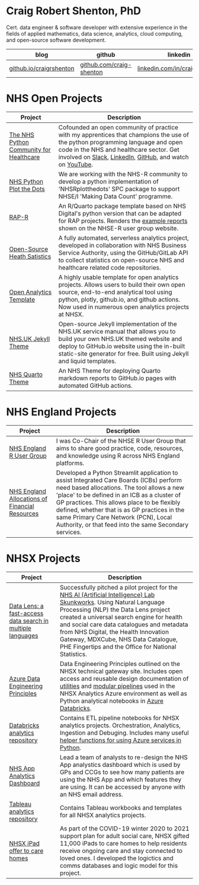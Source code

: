 # Craig Robert Shenton, PhD

Cert. data engineer & software developer with extensive experience in the fields of applied mathematics, data science, analytics, cloud computing, and open-source software development.

|blog|github|linkedin|
|---|---|---|
|<a href="https://craig-shenton.github.io/craigrshenton/">github.io/craigrshenton|<a href="https://github.com/craig-shenton">github.com/craig-shenton</a>|<a href="https://www.linkedin.com/in/craigrshenton/">linkedin.com/in/craigrshenton</a>|

# NHS Open Projects

| Project | Description |
|---------|-------------|
| [The NHS Python Community for Healthcare](https://nhs-pycom.net/) | Cofounded an open community of practice with my apprentices that champions the use of the python programming language and open code in the NHS and healthcare sector. Get involved on [Slack](https://join.slack.com/t/nhs-pycom/shared_invite/zt-z6h1hszo-3_w68FdalVM2EATVVdgCuw), [LinkedIn](https://www.linkedin.com/company/nhs-python-community/posts/), [GitHub](https://github.com/nhs-pycom), and watch on [YouTube](https://www.youtube.com/channel/UC_jacmsGNZQR5BPP7h0EtXw/videos). |
| [NHS Python Plot the Dots](https://nhs-pycom.github.io/nhspy-plotthedots/) | We are working with the NHS-R community to develop a python implementation of 'NHSRplotthedots' SPC package to support NHSE/I 'Making Data Count' programme. |
| [RAP-R](https://github.com/craig-shenton/rapR-package-template) | An R/Quarto package template based on NHS Digital's python version that can be adapted for RAP projects. Renders the [example reports](https://nhsengland.github.io/nhs-r-reporting/#example-analytical-reports) shown on the NHSE-R user group website. |
| [Open-Source Heath Satistics](https://nhs-pycom.github.io/opensource-health-statistics/) | A fully automated, serverless analytics project, developed in collaboration with NHS Business Service Authority, using the GitHub/GitLab API to collect statistics on open-source NHS and healthcare related code repositories. |
| [Open Analytics Template](https://github.com/nhsx/open-analytics-template) | A highly usable template for open analytics projects. Allows users to build their own open source, end-to-end analytical tool using python, plotly, github.io, and github actions. Now used in numerous open analytics projects at NHSX. |
| [NHS.UK Jekyll Theme](https://craig-shenton.github.io/nhsuk-static-jekyll/) | Open-source Jekyll implementation of the NHS.UK service manual that allows you to build your own NHS.UK themed website and deploy to GitHub.io website using the in-built static-site generator for free. Built using Jekyll and liquid templates. |
| [NHS Quarto Theme](https://github.com/nhs-r-community/quarto-nhs-theme) | An NHS Theme for deploying Quarto markdown reports to GitHub.io pages with automated GitHub actions. |

# NHS England Projects

| Project | Description |
|---------|-------------|
| [NHS England R User Group](https://nhsengland.github.io/nhs-r-reporting/) | I was Co-Chair of the NHSE R User Group that aims to share good practice, code, resources, and knowledge using R across NHS England platforms. |
| [NHS England Allocations of Financial Resources](https://www.england.nhs.uk/allocations/) | Developed a Python Streamlit application to assist Integrated Care Boards (ICBs) perform need based allocations. The tool allows a new 'place' to be defined in an ICB as a cluster of GP practices. This allows place to be flexibly defined, whether that is as GP practices in the same Primary Care Network (PCN), Local Authority, or that feed into the same Secondary services. |

# NHSX Projects

| Project | Description |
|---------|-------------|
| [Data Lens: a fast-access data search in multiple languages](https://www.nhsx.nhs.uk/ai-lab/explore-all-resources/develop-ai/data-lens-a-fast-access-data-search-in-multiple-languages/) | Successfully pitched a pilot project for the [NHS AI (Artificial Intelligence) Lab Skunkworks](https://nhsx.github.io/skunkworks/data-lens). Using Natural Language Processing (NLP) the Data Lens project created a universal search engine for health and social care data catalogues and metadata from NHS Digital, the Health Innovation Gateway, MDXCube, NHS Data Catalogue, PHE Fingertips and the Office for National Statistics. |
| [Azure Data Engineering Principles](https://nhsx.github.io/AnalyticsUnit/azure-de-principles.html) | Data Engineering Principles outlined on the NHSX technical gateway site. Includes open access and reusable design documentation of [utilities](https://nhsx.github.io/au-data-engineering/adfutilities.html) and [modular pipelines](https://nhsx.github.io/au-data-engineering/adfpipelines.html) used in the NHSX Analytics Azure environment as well as Python analytical notebooks in [Azure Databricks](https://github.com/nhsx/au-azure-databricks). |
| [Databricks analytics repository](https://github.com/nhsx/au-azure-databricks-cicd) | Contains ETL pipeline notebooks for NHSX analytics projects. Orchestration, Analytics, Ingestion and Debuging. Includes many useful [helper functions for using Azure services in Python](https://github.com/nhsx/au-azure-databricks-cicd/blob/main/functions/dbrks_helper_functions.py). |
| [NHS App Analytics Dashboard](https://digital.nhs.uk/services/nhs-app/nhs-app-dashboard) | Lead a team of analysts to re-design the NHS App analystics dashboard which is used by GPs and CCGs to see how many patients are using the NHS App and which features they are using. It can be accessed by anyone with an NHS email address. |
| [Tableau analytics repository](https://github.com/nhsx/au-tableau-analytics) | Contains Tableau workbooks and templates for all NHSX analytics projects. |
| [NHSX iPad offer to care homes](https://transform.england.nhs.uk/covid-19-response/social-care/ipad-offer-care-homes/) | As part of the COVID-19 winter 2020 to 2021 support plan for adult social care, NHSX gifted 11,000 iPads to care homes to help residents receive ongoing care and stay connected to loved ones. I developed the logictics and comms databases and logic model for this project. |

<!--
**craig-shenton/craig-shenton** is a ✨ _special_ ✨ repository because its `README.md` (this file) appears on your GitHub profile. -->
